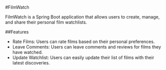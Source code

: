 #FilmWatch

FilmWatch is a Spring Boot application that allows users to create, manage, and share their personal film watchlists.

##Features
* Rate Films: Users can rate films based on their personal preferences.
* Leave Comments: Users can leave comments and reviews for films they have watched.
* Update Watchlist: Users can easily update their list of films with their latest discoveries.

